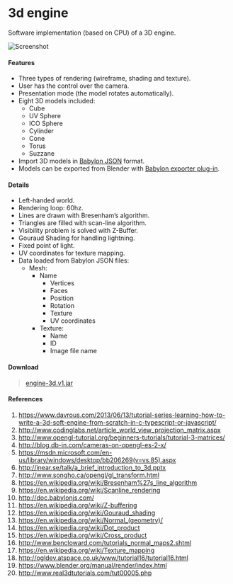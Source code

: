 # 3d engine

Software implementation (based on CPU) of a 3D engine.

![Screenshot](https://raw.githubusercontent.com/davidmigloz/3d-engine/master/docs/img/screenshot.gif)

#### Features

- Three types of rendering (wireframe, shading and texture).
- User has the control over the camera.
- Presentation mode (the model rotates automatically).
- Eight 3D models included:
	+ Cube
	+ UV Sphere
	+ ICO Sphere
	+ Cylinder
	+ Cone 
	+ Torus
	+ Suzzane
- Import 3D models in [Babylon JSON](https://doc.babylonjs.com/generals/File_Format_Map_(.babylon)) format.
- Models can be exported from Blender with [Babylon exporter plug-in](david.blob.core.windows.net/softengine3d/io_export_babylon.py).

#### Details

- Left-handed world.
- Rendering loop: 60hz.
- Lines are drawn with Bresenham’s algorithm.
- Triangles are filled with scan-line algorithm.
- Visibility problem is solved with Z-Buffer.
- Gouraud Shading for handling lightning.
- Fixed point of light.
- UV coordinates for texture mapping.
- Data loaded from Babylon JSON files:
  + Mesh:
	  - Name
		- Vertices
		- Faces
		- Position
		- Rotation
		- Texture
		- UV coordinates
	+ Texture:
		- Name 
		- ID
		- Image file name

#### Download

> [engine-3d.v1.jar](https://github.com/davidmigloz/engine-3d/releases/download/v1/engine-3d.v1.jar)

#### References

1. https://www.davrous.com/2013/06/13/tutorial-series-learning-how-to-write-a-3d-soft-engine-from-scratch-in-c-typescript-or-javascript/
2. http://www.codinglabs.net/article_world_view_projection_matrix.aspx
3. http://www.opengl-tutorial.org/beginners-tutorials/tutorial-3-matrices/
4. http://blog.db-in.com/cameras-on-opengl-es-2-x/
5. https://msdn.microsoft.com/en-us/library/windows/desktop/bb206269(v=vs.85).aspx
6. http://inear.se/talk/a_brief_introduction_to_3d.pptx
7. http://www.songho.ca/opengl/gl_transform.html
8. https://en.wikipedia.org/wiki/Bresenham%27s_line_algorithm
9. https://en.wikipedia.org/wiki/Scanline_rendering
10. http://doc.babylonjs.com/
11. https://en.wikipedia.org/wiki/Z-buffering
12. https://en.wikipedia.org/wiki/Gouraud_shading
13. https://en.wikipedia.org/wiki/Normal_(geometry)/
14. https://en.wikipedia.org/wiki/Dot_product
15. https://en.wikipedia.org/wiki/Cross_product
16. http://www.bencloward.com/tutorials_normal_maps2.shtml
17. https://en.wikipedia.org/wiki/Texture_mapping
18. http://ogldev.atspace.co.uk/www/tutorial16/tutorial16.html
19. https://www.blender.org/manual/render/index.html
20. http://www.real3dtutorials.com/tut00005.php
